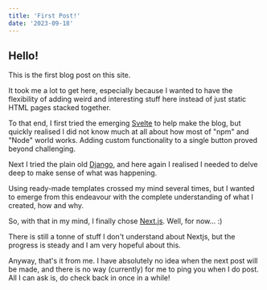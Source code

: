 ```yaml
---
title: 'First Post!'
date: '2023-09-18'
---
```

## Hello!

This is the first blog post on this site.

It took me a lot to get here, especially because I wanted to have the flexibility of adding weird and interesting stuff here instead of just static HTML pages stacked together.

To that end, I first tried the emerging [Svelte](https://svelte.dev/) to help make the blog, but quickly realised I did not know much at all about how most of "npm" and "Node" world works. Adding custom functionality to a single button proved beyond challenging.

Next I tried the plain old [Django](https://www.djangoproject.com/), and here again I realised I needed to delve deep to make sense of what was happening.

Using ready-made templates crossed my mind several times, but I wanted to emerge from this endeavour with the complete understanding of what I created, how and why.

So, with that in my mind, I finally chose [Next.js](https://nextjs.org/). Well, for now... :)

There is still a tonne of stuff I don't understand about Nextjs, but the progress is steady and I am very hopeful about this.

Anyway, that's it from me. I have absolutely no idea when the next post will be made, and there is no way (currently) for me to ping you when I do post. All I can ask is, do check back in once in a while!